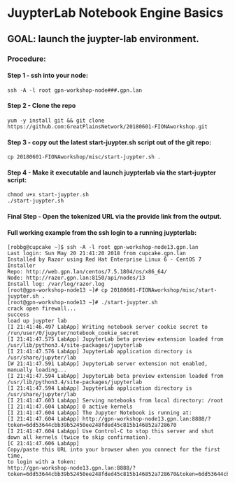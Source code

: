 ﻿# JuypterLab Notebook Engine Basics


## GOAL: launch the juypter-lab environment.

### Procedure:

#### Step 1 -  ssh into your node:
```
ssh -A -l root gpn-workshop-node###.gpn.lan
```
#### Step 2 - Clone the repo
```
yum -y install git && git clone https://github.com:GreatPlainsNetwork/20180601-FIONAworkshop.git
```
#### Step 3 - copy out the latest start-juypter.sh script out of the git repo:
```
cp 20180601-FIONAworkshop/misc/start-juypter.sh .
```
#### Step 4 -  Make it executable and launch juypterlab via the start-juypter script:
```
chmod u+x start-juypter.sh
./start-juypter.sh
```

#### Final Step - Open the tokenized URL via the provide link from the output.


#### Full working example from the ssh login to a running juypterlab:
```
[robbg@cupcake ~]$ ssh -A -l root gpn-workshop-node13.gpn.lan 
Last login: Sun May 20 21:41:20 2018 from cupcake.gpn.lan
Installed by Razor using Red Hat Enterprise Linux 6 - CentOS 7 Installer
Repo: http://web.gpn.lan/centos/7.5.1804/os/x86_64/
Node: http://razor.gpn.lan:8150/api/nodes/13
Install log: /var/log/razor.log
[root@gpn-workshop-node13 ~]# cp 20180601-FIONAworkshop/misc/start-juypter.sh .
[root@gpn-workshop-node13 ~]# ./start-juypter.sh 
crack open firewall...
success
load up juypter lab
[I 21:41:46.497 LabApp] Writing notebook server cookie secret to /run/user/0/jupyter/notebook_cookie_secret
[I 21:41:47.575 LabApp] JupyterLab beta preview extension loaded from /usr/lib/python3.4/site-packages/jupyterlab
[I 21:41:47.576 LabApp] JupyterLab application directory is /usr/share/jupyter/lab
[W 21:41:47.591 LabApp] JupyterLab server extension not enabled, manually loading...
[I 21:41:47.594 LabApp] JupyterLab beta preview extension loaded from /usr/lib/python3.4/site-packages/jupyterlab
[I 21:41:47.594 LabApp] JupyterLab application directory is /usr/share/jupyter/lab
[I 21:41:47.603 LabApp] Serving notebooks from local directory: /root
[I 21:41:47.604 LabApp] 0 active kernels
[I 21:41:47.604 LabApp] The Jupyter Notebook is running at:
[I 21:41:47.604 LabApp] http://gpn-workshop-node13.gpn.lan:8888/?token=6dd53644cbb39b52450ee248fded45c815b146852a728670
[I 21:41:47.604 LabApp] Use Control-C to stop this server and shut down all kernels (twice to skip confirmation).
[C 21:41:47.606 LabApp] 
Copy/paste this URL into your browser when you connect for the first time,
to login with a token:
http://gpn-workshop-node13.gpn.lan:8888/?token=6dd53644cbb39b52450ee248fded45c815b146852a728670&token=6dd53644cbb39b52450ee248fded45c815b146852a728670
```

